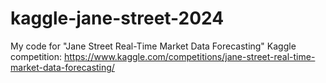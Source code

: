 # kaggle-jane-street-2024
My code for "Jane Street Real-Time Market Data Forecasting" Kaggle competition: https://www.kaggle.com/competitions/jane-street-real-time-market-data-forecasting/
